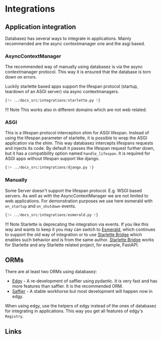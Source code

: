 # Integrations

## Application integration

Databasez has several ways to integrate in applications. Mainly recommended
are the async contextmanager one and the asgi based.

### AsyncContextManager

The recommended way of manually using databasez is via the async contextmanager protocol.
This way it is ensured that the database is torn down on errors.

Luckily starlette based apps support the lifespan protocol (startup, teardown of an ASGI server) via async contextmanagers.

```python
{!> ../docs_src/integrations/starlette.py !}
```

!!! Note
    This works also in different domains which are not web related.


### ASGI

This is a lifespan protocol interception shim for ASGI lifespan. Instead of using the lifespan parameter of starlette, it is possible
to wrap the ASGI application via the shim. This way databasez intercepts lifespans requests and injects its code.
By default it passes the lifespan request further down, but it has a compatibility option named `handle_lifespan`.
It is required for ASGI apps without lifespan support like django.


```python
{!> ../docs_src/integrations/django.py !}
```

### Manually

Some Server doesn't support the lifespan protocol. E.g. WSGI based servers.
As well as with the AsyncContextManager we are not limited to web applications.
For demonstration purposes we use here esmerald with `on_startup` and `on_shutdown` events.

```python
{!> ../docs_src/integrations/esmerald.py !}
```

!!! Note
    Starlette is deprecating the integration via events.
    If you like this way and wants to keep it you may can switch to
    [Esmerald][esmerald], which continues to support the old way of integration or
    to use [Starlette Bridge][starlette-bridge] which enables such behavior and is from
    the same author.
    [Starlette Bridge][starlette-bridge] works for Starlette and
    any Starlette related project, for example, FastAPI.


## ORMs

There are at least two ORMs using databasez:

- [Edgy][edgy] - A re-development of saffier using pydantic. It is very fast and has more features than saffier.
                 It is the recommended ORM.
- [Saffier][saffier] - A stable workhorse but most development will happen now in edgy.

When using edgy, use the helpers of edgy instead of the ones of databasez for integrating in applications.
This way you get all features of edgy's `Registry`.

## Links

[edgy]: https://github.com/dymmond/edgy
[saffier]: https://github.com/tarsil/saffier
[esmerald]: https://github.com/dymmond/esmerald
[starlette-bridge]: https://github.com/tarsil/starlette-bridge
